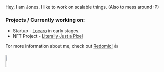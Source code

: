 Hey, I am Jones. I like to work on scalable things. (Also to mess around :P)

### Projects / Currently working on:
- Startup -  [Locaro](https://www.locaro.in/#/) in early stages.
- NFT Project - [Literally Just a Pixel](https://www.literallyjustapixel.com)

For more information about me, check out [Redomic!](https://www.redomic.in) :+1:

<!-- [![Redomic](https://i.imgur.com/oz1xZLN.png)](https://www.redomic.in) -->

<img src="https://i.imgur.com/oz1xZLN.png"  width="10%" height="10%">
